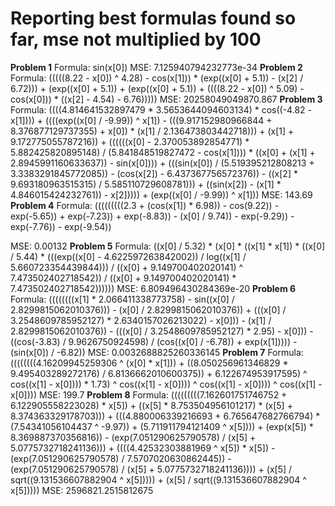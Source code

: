 # Reporting best formulas found so far, mse not multiplied by 100

**Problem 1**
Formula:
sin(x[0])
MSE: 
7.125940794232773e-34
**Problem 2**
Formula: 
(((((8.22 - x[0]) ^ 4.28) - cos(x[1])) * (exp((x[0] + 5.1)) - (x[2] / 6.72))) + (exp((x[0] + 5.1)) + (exp((x[0] + 5.1)) + ((((8.22 - x[0]) ^ 5.09) - cos(x[0])) * ((x[2] - 4.54) - 6.76)))))
MSE:
20258049049870.867
**Problem 3**
Formula: 
((((4.814641532897479 * 3.5653644094603134) * cos((-4.82 - x[1]))) + ((((exp((x[0] / -9.99)) ^ x[1]) - (((9.917152980966844 + 8.376877129737355) + x[0]) * (x[1] / 2.136473803442718))) + (x[1] + 9.172775055787216)) + ((((((x[0] - 2.370053892854771) * 5.882425820895148) / (5.841848519827472 - cos(x[1]))) * ((x[0] + (x[1] + 2.8945991160633637)) - sin(x[0]))) + (((sin(x[0]) / (5.519395212808213 + 3.3383291845772085)) - (cos(x[2]) - 6.437367756572376)) - ((x[2] * 9.693180963515315) / 5.585110729608781))) + ((sin(x[2]) - (x[1] * 4.846015424232761)) - x[2])))) + (exp((x[0] / -9.99)) ^ x[1]))
MSE:
143.69
**Problem 4**
Formula: 
(((((((((2.3 + (cos(x[1]) * 6.98)) - cos(9.22)) - exp(-5.65)) + exp(-7.23)) + exp(-8.83)) - (x[0] / 9.74)) - exp(-9.29)) - exp(-7.76)) - exp(-9.54))

MSE:
0.00132
**Problem 5**
Formula: 
((x[0] / 5.32) * (x[0] * ((x[1] * x[1]) * ((x[0] / 5.44) * (((exp((x[0] - 4.622597263842002)) / log((x[1] / 5.660723354439844))) / ((x[0] + 9.149700402020141) ^ 7.473502402718542)) / ((x[0] + 9.149700402020141) * 7.473502402718542))))))
MSE: 
6.809496430284369e-20
**Problem 6**
Formula:
((((((((x[1] * 2.066411338773758) - sin((x[0] / 2.8299815062010376))) - (x[0] / 2.8299815062010376)) + (((x[0] / 3.2548609785952127) * 2.6340157026213022) - x[0])) - (x[1] / 2.8299815062010376)) - (((x[0] / 3.2548609785952127) * 2.95) - x[0])) - ((cos(-3.83) / 9.9626750924598) / (cos((x[0] / -6.78)) + exp(x[1])))) - (sin(x[0]) / -6.82))
MSE:
0.0032688825260336145
**Problem 7**
Formula: 
((((((((4.16209945259306 ^ (x[0] * x[1])) + ((8.050256961346829 * 9.495403289272176) / 6.8136662010600375)) + 6.122674953917595) ^ cos((x[1] - x[0]))) * 1.73) ^ cos((x[1] - x[0]))) ^ cos((x[1] - x[0]))) ^ cos((x[1] - x[0])))
MSE: 
199.7
**Problem 8**
Formula:
(((((((((7.162601751746752 + 6.122905558223028) * x[5]) + ((x[5] * 8.753504956101217) * (x[5] + 8.374363329178703))) + (((4.880006339216693 + 6.765647682766794) * (7.54341056104437 ^ -9.97)) + (5.711911794121409 ^ x[5]))) + (exp(x[5]) * 8.369887370356816)) - (exp(7.051290625790578) / (x[5] + 5.0775732718241136))) + ((((4.42532303881969 ^ x[5]) * x[5]) - (exp(7.051290625790578) / 7.5707020630862445)) - (exp(7.051290625790578) / (x[5] + 5.0775732718241136)))) + (x[5] / sqrt((9.131536607882904 ^ x[5])))) + (x[5] / sqrt((9.131536607882904 ^ x[5]))))
MSE:
2596821.2515812675

